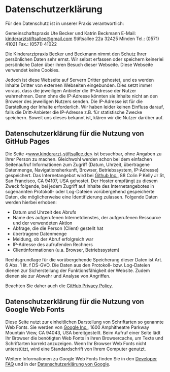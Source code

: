 # Datenschutzerklärung

Für den Datenschutz ist in unserer Praxis verantwortlich:

Gemeinschaftspraxis Ute Becker und Katrin Beckmann 
E-Mail: <kinderarztstiftsallee@gmail.com> 
Stiftsallee 22a 
32425 Minden 
Tel.: (0571) 41021 
Fax.: (0571) 41022

Die Kinderarztpraxis Becker und Beckmann nimmt den Schutz Ihrer persönlichen Daten sehr ernst. Wir selbst erfassen oder speichern keinerlei persönliche Daten über ihren Besuch dieser Webseite. Diese Webseite verwendet keine Cookies.

Jedoch ist diese Webseite auf Servern Dritter gehostet, und es werden Inhalte Dritter von externen Webseiten eingebunden. Dies setzt immer voraus, dass die jeweiligen Anbieter die IP-Adresse der Nutzer wahrnehmen. Denn ohne die IP-Adresse könnten sie Inhalte nicht an den Browser des jeweiligen Nutzers senden. Die IP-Adresse ist für die Darstellung der Inhalte erforderlich. Wir haben leider keinen Einfluss darauf, falls die Dritt-Anbieter die IP-Adresse z.B. für statistische Zwecke speichern. Soweit uns dieses bekannt ist, klären wir die Nutzer darüber auf.

## Datenschutzerklärung für die Nutzung von GitHub Pages

Die Seite <www.kinderarzt-stiftsallee.de> ist besuchbar, ohne Angaben zu Ihrer Person zu machen. Gleichwohl werden schon bei dem einfachen Seitenaufruf Informationen zum Zugriff (Datum, Uhrzeit, übertragene Datenmenge, Navigationsherkunft, Browser, Betriebssystem, IP-Adresse) gespeichert. Das Internetangebot wird bei [Github Inc.](https://www.github.com/), 88 Colin P Kelly Jr St, San Francisco, CA 94107, USA gehostet. Der Hoster empfängt zu diesem Zweck folgende, bei jedem Zugriff auf Inhalte des Internetangebotes in sogenannten Protokoll- oder Log-Dateien vorübergehend gespeicherte Daten, die möglicherweise eine Identifizierung zulassen. Folgende Daten werden hierbei erhoben: 

* Datum und Uhrzeit des Abrufs 
* Name des aufgerufenen Internetdienstes, der aufgerufenen Ressource und der verwendeten Aktion
* Abfrage, die die Person (Client) gestellt hat
* übertragene Datenmenge
* Meldung, ob der Abruf erfolgreich war 
* IP-Adresse des aufrufenden Rechners 
* Clientinformationen (u.a. Browser, Betriebssystem) 

Rechtsgrundlage für die vorübergehende Speicherung dieser Daten ist Art. 6 Abs. 1 lit. f DS-GVO. Die Daten aus den Protokoll- bzw. Log-Dateien dienen zur Sicherstellung der Funktionsfähigkeit der Website. Zudem dienen sie zur Abwehr und Analyse von Angriffen.

Beachten Sie daher auch die [GitHub Privacy Policy](https://help.github.com/articles/github-privacy-statement/).

## Datenschutzerklärung für die Nutzung von Google Web Fonts

Diese Seite nutzt zur einheitlichen Darstellung von Schriftarten so genannte Web Fonts. Sie werden von [Google Inc.](https://google.com/), 1600 Amphitheatre Parkway Mountain View, CA 94043, USA bereitgestellt. Beim Aufruf einer Seite lädt Ihr Browser die benötigten Web Fonts in ihren Browsercache, um Texte und Schriftarten korrekt anzuzeigen. Wenn Ihr Browser Web Fonts nicht unterstützt, wird eine Standardschrift von Ihrem Computer genutzt.

Weitere Informationen zu Google Web Fonts finden Sie in den [Developer FAQ](https://developers.google.com/fonts/faq) und in der [Datenschutzerklärung von Google](https://developers.google.com/fonts/faq).
